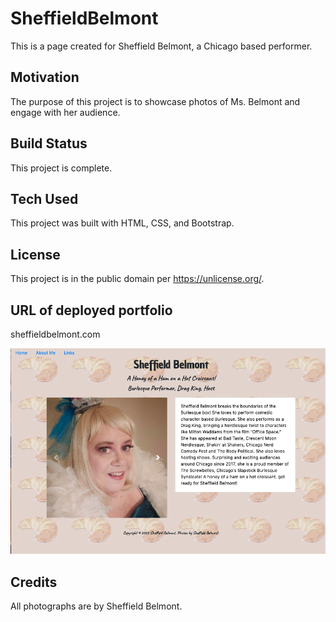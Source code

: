 # SheffieldBelmont

This is a page created for Sheffield Belmont, a Chicago based performer.

## Motivation
The purpose of this project is to showcase photos of Ms. Belmont and engage with her audience. 

## Build Status
This project is complete.

## Tech Used
This project was built with HTML, CSS, and Bootstrap.

## License
This project is in the public domain per https://unlicense.org/.  

## URL of deployed portfolio

sheffieldbelmont.com

![aboutme page sheffieldbelmont](images/aboutme.png)


## Credits

 All photographs are by Sheffield Belmont.